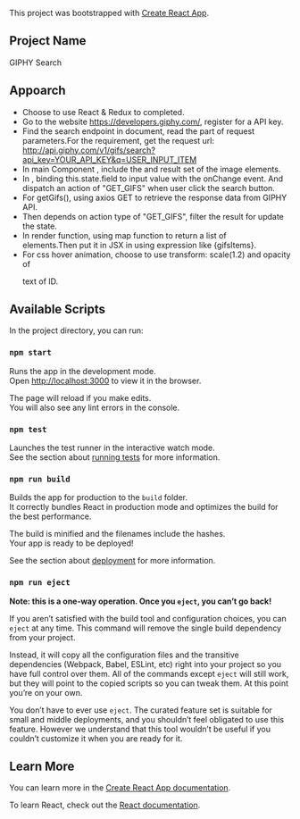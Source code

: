 This project was bootstrapped with [Create React App](https://github.com/facebook/create-react-app).

## Project Name

GIPHY Search

## Appoarch 
* Choose to use React & Redux to completed.
* Go to the website https://developers.giphy.com/, register for a API key.
* Find the search endpoint in document, read the part of request parameters.For the requirement, 
  get the request url: http://api.giphy.com/v1/gifs/search?api_key=YOUR_API_KEY&q=USER_INPUT_ITEM  
* In main Component <App />, include the <SearchBox /> and result set of the image elements.
* In <SearchBox />, binding this.state.field to input value with the onChange event. And dispatch an action of "GET_GIFS"
  when user click the search button.
* For getGifs(), using axios GET to retrieve the response data from GIPHY API.
* Then depends on action type of "GET_GIFS", filter the result for update the state.
* In <App /> render function, using map function to return a list of <div class="grid-item"></div> elements.Then
  put it in JSX in <App /> using expression like {gifsItems}.
* For css hover animation, choose to use transform: scale(1.2) and opacity of <p> text of ID.

## Available Scripts

In the project directory, you can run:

### `npm start`

Runs the app in the development mode.<br>
Open [http://localhost:3000](http://localhost:3000) to view it in the browser.

The page will reload if you make edits.<br>
You will also see any lint errors in the console.

### `npm test`

Launches the test runner in the interactive watch mode.<br>
See the section about [running tests](https://facebook.github.io/create-react-app/docs/running-tests) for more information.

### `npm run build`

Builds the app for production to the `build` folder.<br>
It correctly bundles React in production mode and optimizes the build for the best performance.

The build is minified and the filenames include the hashes.<br>
Your app is ready to be deployed!

See the section about [deployment](https://facebook.github.io/create-react-app/docs/deployment) for more information.

### `npm run eject`

**Note: this is a one-way operation. Once you `eject`, you can’t go back!**

If you aren’t satisfied with the build tool and configuration choices, you can `eject` at any time. This command will remove the single build dependency from your project.

Instead, it will copy all the configuration files and the transitive dependencies (Webpack, Babel, ESLint, etc) right into your project so you have full control over them. All of the commands except `eject` will still work, but they will point to the copied scripts so you can tweak them. At this point you’re on your own.

You don’t have to ever use `eject`. The curated feature set is suitable for small and middle deployments, and you shouldn’t feel obligated to use this feature. However we understand that this tool wouldn’t be useful if you couldn’t customize it when you are ready for it.

## Learn More

You can learn more in the [Create React App documentation](https://facebook.github.io/create-react-app/docs/getting-started).

To learn React, check out the [React documentation](https://reactjs.org/).
